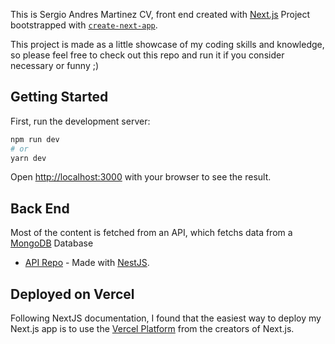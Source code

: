 This is Sergio Andres Martinez CV, front end created with [Next.js](https://nextjs.org/) Project bootstrapped with [`create-next-app`](https://github.com/vercel/next.js/tree/canary/packages/create-next-app).

This project is made as a little showcase of my coding skills and knowledge, so please feel free to check out this repo and run it if you consider necessary or funny ;)

## Getting Started

First, run the development server:

```bash
npm run dev
# or
yarn dev
```

Open [http://localhost:3000](http://localhost:3000) with your browser to see the result.

## Back End

Most of the content is fetched from an API, which fetchs data from a [MongoDB](https://www.mongodb.com/) Database

- [API Repo](https://github.com/ElSamplio/samp-cv-api-nest) - Made with [NestJS](https://nestjs.com/).

## Deployed on Vercel

Following NextJS documentation, I found that the easiest way to deploy my Next.js app is to use the [Vercel Platform](https://vercel.com/new?utm_medium=default-template&filter=next.js&utm_source=create-next-app&utm_campaign=create-next-app-readme) from the creators of Next.js.


